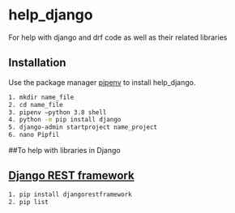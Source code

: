 # help_django
For help with django and drf code as well as their related libraries
## Installation

Use the package manager [pipenv](https://pipenv.pypa.io/en/latest/) to install help_django.

```bash
1. mkdir name_file
2. cd name_file
3. pipenv –python 3.8 shell
4. python -m pip install django
5. django-admin startproject name_project
6. nano Pipfil
```

##To help with libraries in Django

## [Django REST framework](https://www.django-rest-framework.org/#installation)

```bash
1. pip install djangorestframework
2. pip list
```
